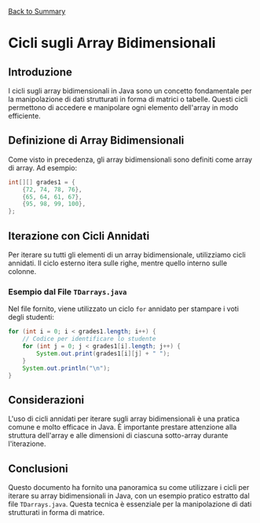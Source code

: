 
[Back to Summary](../Summary.md)

# Cicli sugli Array Bidimensionali

## Introduzione
I cicli sugli array bidimensionali in Java sono un concetto fondamentale per la manipolazione di dati strutturati in forma di matrici o tabelle. Questi cicli permettono di accedere e manipolare ogni elemento dell'array in modo efficiente.

## Definizione di Array Bidimensionali
Come visto in precedenza, gli array bidimensionali sono definiti come array di array. Ad esempio:

```java
int[][] grades1 = {
    {72, 74, 78, 76},
    {65, 64, 61, 67},
    {95, 98, 99, 100},
};
```

## Iterazione con Cicli Annidati
Per iterare su tutti gli elementi di un array bidimensionale, utilizziamo cicli annidati. Il ciclo esterno itera sulle righe, mentre quello interno sulle colonne.

### Esempio dal File `TDarrays.java`
Nel file fornito, viene utilizzato un ciclo `for` annidato per stampare i voti degli studenti:

```java
for (int i = 0; i < grades1.length; i++) {
    // Codice per identificare lo studente
    for (int j = 0; j < grades1[i].length; j++) {
        System.out.print(grades1[i][j] + " ");
    }
    System.out.println("\n");
}
```

## Considerazioni
L'uso di cicli annidati per iterare sugli array bidimensionali è una pratica comune e molto efficace in Java. È importante prestare attenzione alla struttura dell'array e alle dimensioni di ciascuna sotto-array durante l'iterazione.

## Conclusioni
Questo documento ha fornito una panoramica su come utilizzare i cicli per iterare su array bidimensionali in Java, con un esempio pratico estratto dal file `TDarrays.java`. Questa tecnica è essenziale per la manipolazione di dati strutturati in forma di matrice.
